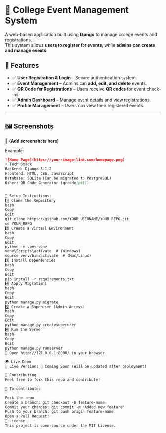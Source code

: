 # 🎉 College Event Management System

A web-based application built using **Django** to manage college events and registrations.  
This system allows **users to register for events**, while **admins can create and manage events**.  

## 🚀 Features  
- ✅ **User Registration & Login** – Secure authentication system.  
- ✅ **Event Management** – Admins can **add, edit, and delete** events.  
- ✅ **QR Code for Registrations** – Users receive **QR codes** for event check-ins.  
- ✅ **Admin Dashboard** – Manage event details and view registrations.  
- ✅ **Profile Management** – Users can view their registered events.  

---

## 🖼 Screenshots  
📌 **(Add screenshots here)**  

Example:  
```md
![Home Page](https://your-image-link.com/homepage.png)
⚡ Tech Stack
Backend: Django 5.1.2
Frontend: HTML, CSS, JavaScript
Database: SQLite (Can be migrated to PostgreSQL)
Other: QR Code Generator (qrcode[pil])


📌 Setup Instructions
1️⃣ Clone the Repository
bash
Copy
Edit
git clone https://github.com/YOUR_USERNAME/YOUR_REPO.git
cd YOUR_REPO
2️⃣ Create a Virtual Environment
bash
Copy
Edit
python -m venv venv
venv\Scripts\activate  # (Windows)
source venv/bin/activate  # (Mac/Linux)
3️⃣ Install Dependencies
bash
Copy
Edit
pip install -r requirements.txt
4️⃣ Apply Migrations
bash
Copy
Edit
python manage.py migrate
5️⃣ Create a Superuser (Admin Access)
bash
Copy
Edit
python manage.py createsuperuser
6️⃣ Run the Server
bash
Copy
Edit
python manage.py runserver
🔹 Open http://127.0.0.1:8000/ in your browser.

🌍 Live Demo
🚀 Live Version: 🔗 Coming Soon (Will be updated after deployment)

🤝 Contributing
Feel free to fork this repo and contribute!

📌 To contribute:

Fork the repo
Create a branch: git checkout -b feature-name
Commit your changes: git commit -m "Added new feature"
Push to your branch: git push origin feature-name
Open a Pull Request!
📜 License
This project is open-source under the MIT License.